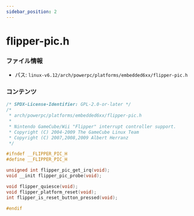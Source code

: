 ```yaml
---
sidebar_position: 2
---
```

# flipper-pic.h

### ファイル情報

- パス: `linux-v6.12/arch/powerpc/platforms/embedded6xx/flipper-pic.h`

### コンテンツ

```h
/* SPDX-License-Identifier: GPL-2.0-or-later */
/*
 * arch/powerpc/platforms/embedded6xx/flipper-pic.h
 *
 * Nintendo GameCube/Wii "Flipper" interrupt controller support.
 * Copyright (C) 2004-2009 The GameCube Linux Team
 * Copyright (C) 2007,2008,2009 Albert Herranz
 */

#ifndef __FLIPPER_PIC_H
#define __FLIPPER_PIC_H

unsigned int flipper_pic_get_irq(void);
void __init flipper_pic_probe(void);

void flipper_quiesce(void);
void flipper_platform_reset(void);
int flipper_is_reset_button_pressed(void);

#endif

```
